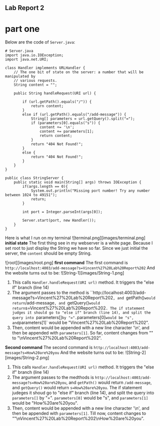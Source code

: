 ## Lab Report 2
# part one
Below are the code of `Server.java`:
```
# Server.java
import java.io.IOException;
import java.net.URI;

class Handler implements URLHandler {
    // The one bit of state on the server: a number that will be manipulated by
    // various requests.
    String content = "";

    public String handleRequest(URI url) {

        if (url.getPath().equals("/")) {
            return content;
        }
        else if (url.getPath().equals("/add-message")) {
            String[] parameters = url.getQuery().split("=");
            if (parameters[0].equals("s")) {
                content += '\n';
                content += parameters[1];
                return content;
            }
            return "404 Not Found!";
        }
        else {
            return "404 Not Found!";
        }
    }
}

public class StringServer {
    public static void main(String[] args) throws IOException {
        if(args.length == 0){
            System.out.println("Missing port number! Try any number between 1024 to 49151");
            return;
        }

        int port = Integer.parseInt(args[0]);

        Server.start(port, new Handler());
    }
}
```
Here is what I run on my terminal
![terminal.png][images/terminal.png]
**initial state**
The first thing see in my webserver is a white page. 
Because I set root to just display the String we have so far.
Since we just initial the server, the `content` should be empty String.

![root][images/root.png]
**first command**
The first command is `http://localhost:4003/add-message?s=Vincent%27%20Lab%20Report%202`
And the website turns out to be:
![String-1][images/String-1.png]
1. This calls `Handler.handleRequest(URI url)` method. It triggers the "else if" branch (line 14)
2. The argument passes to the method is ``http://localhost:4003/add-message?s=Vincent%27%20Lab%20Report%202`, and `getPath()` would return `/add-message`, and `getQuery()` would return `s=Vincent%27%20Lab%20Report%202`.
The if statement judges it should go to "else if" branch (line 14), and split the query into `parameters[]` by "=".
`parameters[0]` would be "s", and `parameters[1]` would be "Vincent%27%20Lab%20Report%202".
3. Then, content would be appended with a new line character '\n', and then be appended with `parameters[1]`.
So far, content changes from "" to "\nVincent%27%20Lab%20Report%202".

**Second command**
The second command is `http://localhost:4003/add-message?s=How%20are%20you`
And the website turns out to be:
![String-2][images/String-2.png]
1. This calls `Handler.handleRequest(URI url)` method. It triggers the "else if" branch (line 14)
2. The argument passes to the medthods is `http://localhost:4003/add-message?s=How%20are%20you`, and `getPath()` would return `/add-message`, and `getQuery()` would return `s=How%20are%20you`.
The if statement judeges it shoud go to "else if" branch (line 14), and split the query into `parameters[]` by "=".
`parameters[0]` would be "s", and `parameters[1]` would be "How%20are%20you".
3. Then, content would be appended with a new line character '\n', and then be appended with `parameters[1]`.
Till now, content changes to ""\nVincent%27%20Lab%20Report%202\nHow%20are%20you".
